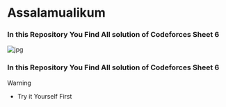 <h1>Assalamualikum</h1>
<h3>In this Repository You Find All solution of <b>Codeforces Sheet 6</b> </h3>

![jpg](https://github.com/user-attachments/assets/a1314cd4-747d-4992-8783-0ef2d58da2ee)

<h3>In this Repository You Find All solution of <b>Codeforces Sheet 6</b> </h3>

> [!WARNING]
> - Try it Yourself First
